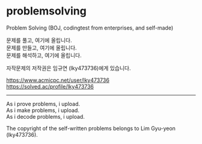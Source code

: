 # problemsolving
Problem Solving (BOJ, codingtest from enterprises, and self-made)

문제를 풀고, 여기에 올립니다.  
문제를 만들고, 여기에 올립니다.  
문제를 해석하고, 여기에 올립니다.  
  
자작문제의 저작권은 임규연 (lky473736)에게 있습니다.  

https://www.acmicpc.net/user/lky473736 
https://solved.ac/profile/lky473736 

--------------------------------

As i prove problems, i upload.  
As i make problems, i upload.  
As i decode problems, i upload.  
  
The copyright of the self-written problems belongs to Lim Gyu-yeon (lky473736).
